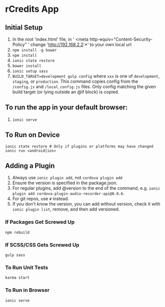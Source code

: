 # rCredits App

## Initial Setup

1. In the root 'index.html' file, in ' <meta http-equiv="Content-Security-Policy" ' change 'http://192.168.2.2:*' to your own local url
1. `npm install -g bower`
1. `npm install`
1. `ionic state restore`
1. `bower install`
1. `ionic setup sass`
1. `BUILD_TARGET=development gulp config`
where `xxx` is one of `development`, `staging`, or `production`. This command copies config from the `/config.js` and `/local_config.js` files. Only config matching the given build target (or lying outside an @if block) is copied.

## To run the app in your default browser:

1. `ionic serve`

## To Run on Device

```
ionic state restore # Only if plugins or platforms may have changed
ionic run <android|ios>
```

## Adding a Plugin

1. Always use `ionic plugin add`, not `cordova plugin add`
1. Ensure the version is specified in the package.json.
  1. For regular plugins, add @version to the end of the command, e.g. `ionic plugin add cordova-plugin-audio-recorder-api@0.0.6`.
  1. For git repos, use `#` instead.
  1. If you don't know the version, you can add without version, check it with `ionic plugin list`, remove, and then add versioned.


### If Packages Get Screwed Up

`npm rebuild`

### If SCSS/CSS Gets Screwed Up

`gulp sass`

### To Run Unit Tests

`karma start`

### To Run in Browser

`ionic serve`

